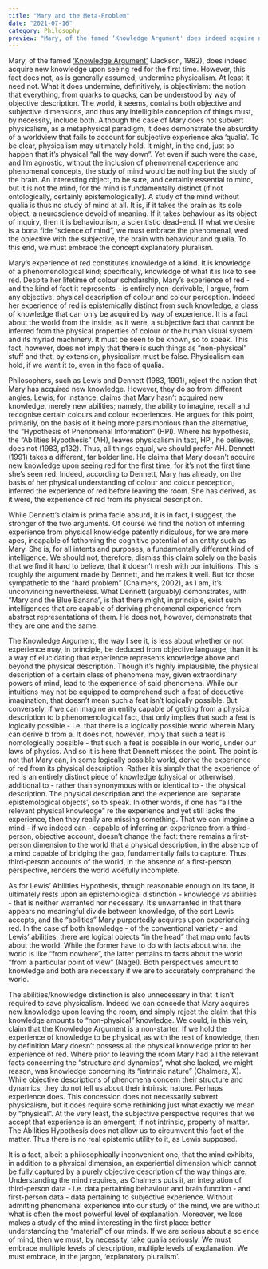 ```yaml
---
title: "Mary and the Meta-Problem"
date: "2021-07-16"
category: Philosophy
preview: "Mary, of the famed ‘Knowledge Argument' does indeed acquire new knowledge upon seeing red for the first time. However, this fact does not, as is generally assumed, undermine physicalism. At least it need not. What it does undermine, definitively, is objectivism: the notion that everything, from quarks to quacks, can be understood by way of objective description."
---
```


Mary, of the famed <a href="https://plato.stanford.edu/entries/qualia-knowledge/">‘Knowledge Argument’</a> (Jackson, 1982), does indeed acquire new knowledge upon seeing red for the first time. However, this fact does not, as is generally assumed, undermine physicalism. At least it need not. What it does undermine, definitively, is objectivism: the notion that everything, from quarks to quacks, can be understood by way of objective description. The world, it seems, contains both objective and subjective dimensions, and thus any intelligible conception of things must, by necessity, include both. Although the case of Mary does not subvert physicalism, as a metaphysical paradigm, it does demonstrate the absurdity of a worldview that fails to account for subjective experience aka ‘qualia’. To be clear, physicalism may ultimately hold. It might, in the end, just so happen that it’s physical “all the way down”. Yet even if such were the case, and I’m agnostic, without the inclusion of phenomenal experience and phenomenal concepts, the study of mind would be nothing but the study of the brain. An interesting object, to be sure, and certainly essential to mind, but it is not the mind, for the mind is fundamentally distinct (if not ontologically, certainly epistemologically). A study of the mind without qualia is thus no study of mind at all. It is, if it takes the brain as its sole object, a neuroscience devoid of meaning. If it takes behaviour as its object of inquiry, then it is behaviourism, a scientistic dead-end. If what we desire is a bona fide “science of mind”, we must embrace the phenomenal, wed the objective with the subjective, the brain with behaviour and qualia. To this end, we must embrace the concept explanatory pluralism.

Mary’s experience of red constitutes knowledge of a kind. It is knowledge of a phenomenological kind; specifically, knowledge of what it is like to see red. Despite her lifetime of colour scholarship, Mary’s experience of red - and the kind of fact it represents - is entirely non-derivable, I argue, from any objective, physical description of colour and colour perception. Indeed her experience of red is epistemically distinct from such knowledge, a class of knowledge that can only be acquired by way of experience. It is a fact about the world from the inside, as it were, a subjective fact that cannot be inferred from the physical properties of colour or the human visual system and its myriad machinery. It must be seen to be known, so to speak. This fact, however, does not imply that there is such things as “non-physical” stuff and that, by extension, physicalism must be false. Physicalism can hold, if we want it to, even in the face of qualia.

Philosophers, such as Lewis and Dennett (1983, 1991), reject the notion that Mary has acquired new knowledge. However, they do so from different angles. Lewis, for instance, claims that Mary hasn’t acquired new knowledge, merely new abilities; namely, the ability to imagine, recall and recognise certain colours and colour experiences. He argues for this point, primarily, on the basis of it being more parsimonious than the alternative, the “Hypothesis of Phenomenal Information” (HPI). Where his hypothesis, the “Abilities Hypothesis” (AH), leaves physicalism in tact, HPI, he believes, does not (1983, p132). Thus, all things equal, we should prefer AH. Dennett (1991) takes a different, far bolder line. He claims that Mary doesn’t acquire new knowledge upon seeing red for the first time, for it’s not the first time she’s seen red. Indeed, according to Dennett, Mary has already, on the basis of her physical understanding of colour and colour perception, inferred the experience of red before leaving the room. She has derived, as it were, the experience of red from its physical description.

While Dennett’s claim is prima facie absurd, it is in fact, I suggest, the stronger of the two arguments. Of course we find the notion of inferring experience from physical knowledge patently ridiculous, for we are mere apes, incapable of fathoming the cognitive potential of an entity such as Mary. She is, for all intents and purposes, a fundamentally different kind of intelligence. We should not, therefore, dismiss this claim solely on the basis that we find it hard to believe, that it doesn’t mesh with our intuitions. This is roughly the argument made by Dennett, and he makes it well. But for those sympathetic to the “hard problem” (Chalmers, 2002), as I am, it’s unconvincing nevertheless. What Dennett (arguably) demonstrates, with “Mary and the Blue Banana”, is that there might, in principle, exist such intelligences that are capable of deriving phenomenal experience from abstract representations of them. He does not, however, demonstrate that they are one and the same.

The Knowledge Argument, the way I see it, is less about whether or not experience may, in principle, be deduced from objective language, than it is a way of elucidating that experience represents knowledge above and beyond the physical description. Though it’s highly implausible, the physical description of a certain class of phenomena may, given extraordinary powers of mind, lead to the experience of said phenomena. While our intuitions may not be equipped to comprehend such a feat of deductive imagination, that doesn’t mean such a feat isn’t logically possible. But conversely, if we can imagine an entity capable of getting from a physical description to b phenomenological fact, that only implies that such a feat is logically possible - i.e. that there is a logically possible world wherein Mary can derive b from a. It does not, however, imply that such a feat is nomologically possible - that such a feat is possible in our world, under our laws of physics. And so it is here that Dennett misses the point. The point is not that Mary can, in some logically possible world, derive the experience of red from its physical description. Rather it is simply that the experience of red is an entirely distinct piece of knowledge (physical or otherwise), additional to - rather than synonymous with or identical to - the physical description. The physical description and the experience are ‘separate epistemological objects’, so to speak. In other words, if one has “all the relevant physical knowledge” re the experience and yet still lacks the experience, then they really are missing something. That we can imagine a mind - if we indeed can - capable of inferring an experience from a third-person, objective account, doesn’t change the fact: there remains a first-person dimension to the world that a physical description, in the absence of a mind capable of bridging the gap, fundamentally fails to capture. Thus third-person accounts of the world, in the absence of a first-person perspective, renders the world woefully incomplete.

As for Lewis’ Abilities Hypothesis, though reasonable enough on its face, it ultimately rests upon an epistemological distinction - knowledge vs abilities - that is neither warranted nor necessary. It’s unwarranted in that there appears no meaningful divide between knowledge, of the sort Lewis accepts, and the “abilities” Mary purportedly acquires upon experiencing red. In the case of both knowledge - of the conventional variety - and Lewis’ abilities, there are logical objects “in the head” that map onto facts about the world. While the former have to do with facts about what the world is like “from nowhere”, the latter pertains to facts about the world “from a particular point of view” (Nagel). Both perspectives amount to knowledge and both are necessary if we are to accurately comprehend the world.

The abilities/knowledge distinction is also unnecessary in that it isn’t required to save physicalism. Indeed we can concede that Mary acquires new knowledge upon leaving the room, and simply reject the claim that this knowledge amounts to “non-physical” knowledge. We could, in this vein, claim that the Knowledge Argument is a non-starter. If we hold the experience of knowledge to be physical, as with the rest of knowledge, then by definition Mary doesn’t possess all the physical knowledge prior to her experience of red. Where prior to leaving the room Mary had all the relevant facts concerning the “structure and dynamics”, what she lacked, we might reason, was knowledge concerning its “intrinsic nature” (Chalmers, X). While objective descriptions of phenomena concern their structure and dynamics, they do not tell us about their intrinsic nature. Perhaps experience does. This concession does not necessarily subvert physicalism, but it does require some rethinking just what exactly we mean by “physical”. At the very least, the subjective perspective requires that we accept that experience is an emergent, if not intrinsic, property of matter. The Abilities Hypothesis does not allow us to circumvent this fact of the matter. Thus there is no real epistemic utility to it, as Lewis supposed.

It is a fact, albeit a philosophically inconvenient one, that the mind exhibits, in addition to a physical dimension, an experiential dimension which cannot be fully captured by a purely objective description of the way things are. Understanding the mind requires, as Chalmers puts it, an integration of third-person data - i.e. data pertaining behaviour and brain function - and first-person data - data pertaining to subjective experience. Without admitting phenomenal experience into our study of the mind, we are without what is often the most powerful level of explanation. Moreover, we lose makes a study of the mind interesting in the first place: better understanding the “material” of our minds. If we are serious about a science of mind, then we must, by necessity, take qualia seriously. We must embrace multiple levels of description, multiple levels of explanation. We must embrace, in the jargon, ‘explanatory pluralism’.
